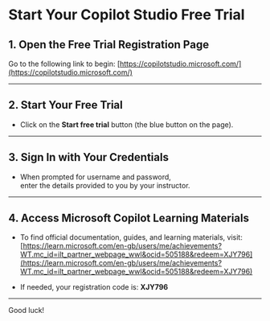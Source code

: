 # Start Your Copilot Studio Free Trial

## 1. Open the Free Trial Registration Page

Go to the following link to begin:
[https://copilotstudio.microsoft.com/](https://copilotstudio.microsoft.com/)

---

## 2. Start Your Free Trial

- Click on the **Start free trial** button (the blue button on the page).

---

## 3. Sign In with Your Credentials

- When prompted for username and password,  
  enter the details provided to you by your instructor.

---

## 4. Access Microsoft Copilot Learning Materials

- To find official documentation, guides, and learning materials, 
visit:
  [https://learn.microsoft.com/en-gb/users/me/achievements?WT.mc_id=ilt_partner_webpage_wwl&ocid=505188&redeem=XJY796](https://learn.microsoft.com/en-gb/users/me/achievements?WT.mc_id=ilt_partner_webpage_wwl&ocid=505188&redeem=XJY796)

- If needed, your registration code is: **XJY796**
---

Good luck!
